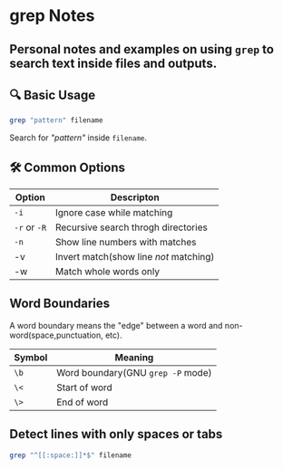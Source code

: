# grep Notes

Personal notes and examples on using `grep` to search text inside files and outputs.
---

## 🔍 Basic Usage
```bash
grep "pattern" filename
```
Search for *"pattern"* inside `filename`.

## 🛠️ Common Options
|Option|Descripton|
|---|---|
|`-i`|Ignore case while matching|
|`-r` or `-R`|Recursive search throgh directories|
|`-n`|Show line numbers with matches|
|-v|Invert match(show line *not* matching)|
|-w|Match whole words only|

## Word Boundaries
A word boundary means the "edge" between a word and non-word(space,punctuation, etc).

|Symbol|Meaning|
|---|---|
|`\b`|Word boundary(GNU `grep -P` mode)|
|`\<`|Start of word|
|`\>`|End of word|

## Detect lines with only spaces or tabs
```bash
grep "^[[:space:]]*$" filename
```


